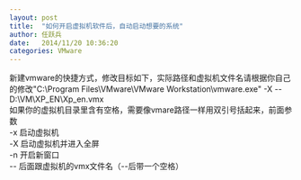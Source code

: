 ```yaml
---
layout: post
title:  "如何开启虚拟机软件后，自动启动想要的系统"
author:	任跃兵
date:   2014/11/20 10:36:20 
categories: VMware
---
```



新建vmware的快捷方式，修改目标如下，实际路径和虚拟机文件名请根据你自己的修改"C:\Program Files\VMware\VMware Workstation\vmware.exe" -X -- D:\VM\XP_EN\Xp_en.vmx    
如果你的虚拟机目录里含有空格，需要像vmare路径一样用双引号括起来，前面参数  
-x 启动虚拟机  
-X 启动虚拟机并进入全屏  
-n 开启新窗口  
--  后面跟虚拟机的vmx文件名（--后带一个空格）
